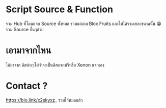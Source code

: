 # Script Source & Function
รวม Hub ที่โดนแจก Source ทั้งหมด
รวมแค่เกม Blox Fruits และไม่ได้รวมเยอะขนาดนั้น 😁
รวม Source อื่นๆด้วย

# เอามาจากไหน
ได้มาจาก ดิสต่างๆไม่ว่าจะเป็นดิสแจกฟรีหรือ Xenon แจกเอง

# Contact ?
https://bio.link/x2skyxz_
รวมไว้หมดแล้ว
